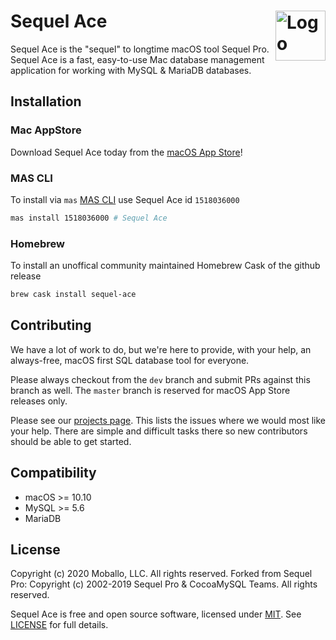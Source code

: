 Sequel Ace <img alt="Logo" src="https://sequel-ace.com/images/appIcon-1024.png" align="right" height="80">
=======

Sequel Ace is the "sequel" to longtime macOS tool Sequel Pro.
Sequel Ace is a fast, easy-to-use Mac database management application for working with MySQL & MariaDB databases.

## Installation

### Mac AppStore

Download Sequel Ace today from the [macOS App Store](https://apps.apple.com/us/app/sequel-ace/id1518036000?ls=1)!

### MAS CLI

To install via `mas` [MAS CLI](https://github.com/mas-cli/mas) use Sequel Ace id `1518036000`

```sh
mas install 1518036000 # Sequel Ace
```

### Homebrew

To install an unoffical community maintained Homebrew Cask of the github release

```sh
brew cask install sequel-ace
```

## Contributing

We have a lot of work to do, but we're here to provide, with your help, an always-free, macOS first SQL database tool for everyone.

Please always checkout from the `dev` branch and submit PRs against this branch as well. The `master` branch is reserved for macOS App Store releases only.

Please see our [projects page](https://github.com/sequel-ace/sequel-ace/projects). This lists the issues where we would most like your help. There are simple and difficult tasks there so new contributors should be able to get started.

## Compatibility

- macOS >= 10.10
- MySQL >= 5.6
- MariaDB

## License

Copyright (c) 2020 Moballo, LLC.  All rights reserved.
Forked from Sequel Pro: Copyright (c) 2002-2019 Sequel Pro & CocoaMySQL Teams. All rights reserved.

Sequel Ace is free and open source software, licensed under [MIT](https://opensource.org/licenses/MIT). See [LICENSE](https://github.com/sequel-ace/sequel-ace/blob/master/LICENSE) for full details.
